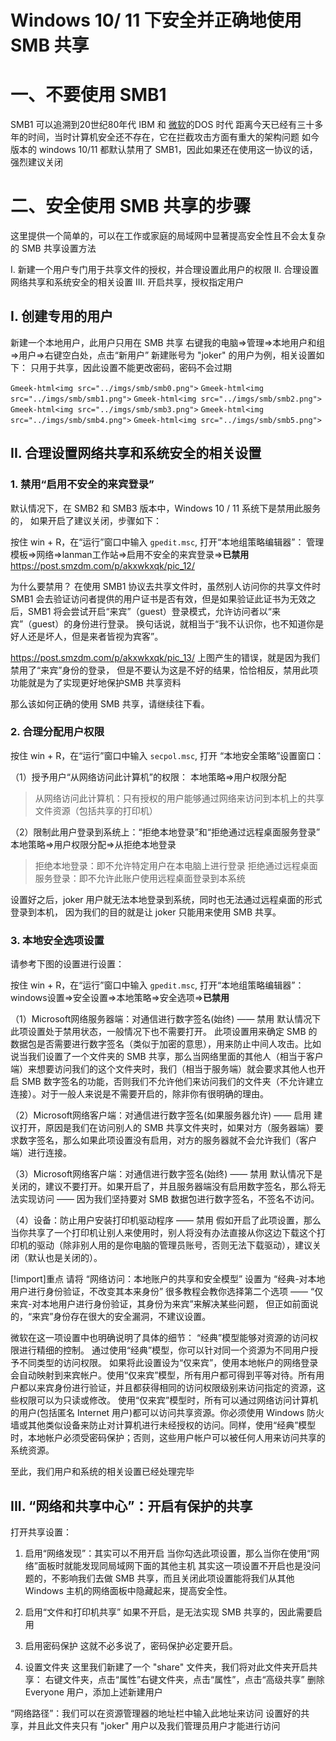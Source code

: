 # Windows 10/ 11 下安全并正确地使用 SMB 共享

# 一、不要使用 SMB1
SMB1 可以追溯到20世纪80年代 IBM 和 [微软](https://pinpai.smzdm.com/1461/)的DOS 时代
距离今天已经有三十多年的时间，当时计算机安全还不存在，它在拦截攻击方面有重大的架构问题
如今版本的 windows 10/11 都默认禁用了 SMB1，因此如果还在使用这一协议的话，强烈建议关闭


# 二、安全使用 SMB 共享的步骤
这里提供一个简单的，可以在工作或家庭的局域网中显著提高安全性且不会太复杂的 SMB 共享设置方法

I. 新建一个用户专门用于共享文件的授权，并合理设置此用户的权限
II. 合理设置网络共享和系统安全的相关设置
III. 开启共享，授权指定用户


## I. 创建专用的用户
新建一个本地用户，此用户只用在 SMB 共享
右键我的电脑⇒管理⇒本地用户和组⇒用户⇒右键空白处，点击“新用户”
新建账号为 "joker" 的用户为例，相关设置如下：
只用于共享，因此设置不能更改密码，密码不会过期

`Gmeek-html<img src="../imgs/smb/smb0.png">`
`Gmeek-html<img src="../imgs/smb/smb1.png">`
`Gmeek-html<img src="../imgs/smb/smb2.png">`
`Gmeek-html<img src="../imgs/smb/smb3.png">`
`Gmeek-html<img src="../imgs/smb/smb4.png">`
`Gmeek-html<img src="../imgs/smb/smb5.png">`


## II. 合理设置网络共享和系统安全的相关设置
### 1. 禁用“启用不安全的来宾登录”
默认情况下，在 SMB2 和 SMB3 版本中，Windows 10 / 11 系统下是禁用此服务的，
如果开启了建议关闭，步骤如下：

按住 win + R，在“运行”窗口中输入 `gpedit.msc`, 打开“本地组策略编辑器”：
管理模板⇒网络⇒lanman工作站⇒启用不安全的来宾登录⇒**已禁用**
https://post.smzdm.com/p/akxwkxqk/pic_12/

为什么要禁用？
在使用 SMB1 协议去共享文件时，虽然别人访问你的共享文件时 SMB1 会去验证访问者提供的用户证书是否有效，但是如果验证此证书为无效之后，SMB1 将会尝试开启“来宾”（guest）登录模式，允许访问者以“来宾”（guest）的身份进行登录。
换句话说，就相当于“我不认识你，也不知道你是好人还是坏人，但是来者皆视为宾客”。

https://post.smzdm.com/p/akxwkxqk/pic_13/
上图产生的错误，就是因为我们禁用了“来宾”身份的登录，
但是不要认为这是不好的结果，恰恰相反，禁用此项功能就是为了实现更好地保护SMB 共享资料

那么该如何正确的使用 SMB 共享，请继续往下看。


### 2. 合理分配用户权限
按住 win + R，在“运行”窗口中输入  `secpol.msc`, 打开 “本地安全策略”设置窗口：

（1）授予用户“从网络访问此计算机”的权限：
本地策略⇒用户权限分配
> 从网络访问此计算机：只有授权的用户能够通过网络来访问到本机上的共享文件资源（包括共享的打印机）

（2）限制此用户登录到系统上：“拒绝本地登录”和“拒绝通过远程桌面服务登录”
本地策略⇒用户权限分配⇒从拒绝本地登录
> 拒绝本地登录：即不允许特定用户在本电脑上进行登录
> 拒绝通过远程桌面服务登录：即不允许此账户使用远程桌面登录到本系统

设置好之后，joker 用户就无法本地登录到系统，同时也无法通过远程桌面的形式登录到本机，
因为我们的目的就是让 joker 只能用来使用 SMB 共享。



### 3. 本地安全选项设置
请参考下图的设置进行设置：

按住 win + R，在“运行”窗口中输入 `gpedit.msc`, 打开“本地组策略编辑器”：
windows设置⇒安全设置⇒本地策略⇒安全选项⇒**已禁用**

（1）Microsoft网络服务器端：对通信进行数字签名(始终) —— 禁用
默认情况下此项设置处于禁用状态，一般情况下也不需要打开。
此项设置用来确定 SMB 的数据包是否需要进行数字签名（类似于加密的意思），用来防止中间人攻击。比如说当我们设置了一个文件夹的 SMB 共享，那么当网络里面的其他人（相当于客户端）来想要访问我们的这个文件夹时，我们（相当于服务端）就会要求其他人也开启 SMB 数字签名的功能，否则我们不允许他们来访问我们的文件夹（不允许建立连接）。对于一般人来说是不需要开启的，除非你有很明确的理由。

（2）Microsoft网络客户端：对通信进行数字签名(如果服务器允许) —— 启用
建议打开，原因是我们在访问别人的 SMB 共享文件夹时，如果对方（服务器端）要求数字签名，那么如果此项设置没有启用，对方的服务器就不会允许我们（客户端）进行连接。

（3）Microsoft网络客户端：对通信进行数字签名(始终) —— 禁用
默认情况下是关闭的，建议不要打开。如果开启了，并且服务器端没有启用数字签名，那么将无法实现访问 —— 因为我们坚持要对 SMB 数据包进行数字签名，不签名不访问。


（4）设备：防止用户安装打印机驱动程序 —— 禁用
假如开启了此项设置，那么当你共享了一个打印机让别人来使用时，别人将没有办法直接从你这边下载这个打印机的驱动（除非别人用的是你电脑的管理员账号，否则无法下载驱动），建议关闭（默认也是关闭的）。

[!import]重点
请将  “网络访问：本地账户的共享和安全模型”  设置为  “经典-对本地用户进行身份验证，不改变其本来身份”
很多教程会教你选择第二个选项 —— “仅来宾-对本地用户进行身份验证，其身份为来宾”来解决某些问题，
但正如前面说的，“来宾”身份存在很大的安全漏洞，不建议设置。

微软在这一项设置中也明确说明了具体的细节：
“经典”模型能够对资源的访问权限进行精细的控制。
通过使用“经典”模型，你可以针对同一个资源为不同用户授予不同类型的访问权限。
如果将此设置设为“仅来宾”，使用本地帐户的网络登录会自动映射到来宾帐户。使用“仅来宾”模型，所有用户都可得到平等对待。所有用户都以来宾身份进行验证，并且都获得相同的访问权限级别来访问指定的资源，这些权限可以为只读或修改。
使用“仅来宾”模型时，所有可以通过网络访问计算机的用户(包括匿名 Internet 用户)都可以访问共享资源。你必须使用 Windows 防火墙或其他类似设备来防止对计算机进行未经授权的访问。同样，使用“经典”模型时，本地帐户必须受密码保护；否则，这些用户帐户可以被任何人用来访问共享的系统资源。

至此，我们用户和系统的相关设置已经处理完毕



## III. “网络和共享中心”：开启有保护的共享
打开共享设置：
1. 启用“网络发现”：其实可以不用开启
当你勾选此项设置，那么当你在使用“网络”面板时就能发现同局域网下面的其他主机
其实这一项设置不开启也是没问题的，不影响我们去做 SMB 共享，而且关闭此项设置能将我们从其他 Windows 主机的网络面板中隐藏起来，提高安全性。

2. 启用“文件和打印机共享”
如果不开启，是无法实现 SMB 共享的，因此需要启用

3. 启用密码保护
这就不必多说了，密码保护必定要开启。

4. 设置文件夹
这里我们新建了一个 "share" 文件夹，我们将对此文件夹开启共享：
右键文件夹，点击“属性”右键文件夹，点击“属性”，点击“高级共享”
删除 Everyone 用户，添加上述新建用户

“网络路径”：我们可以在资源管理器的地址栏中输入此地址来访问
设置好的共享，并且此文件夹只有 "joker" 用户以及我们管理员用户才能进行访问

